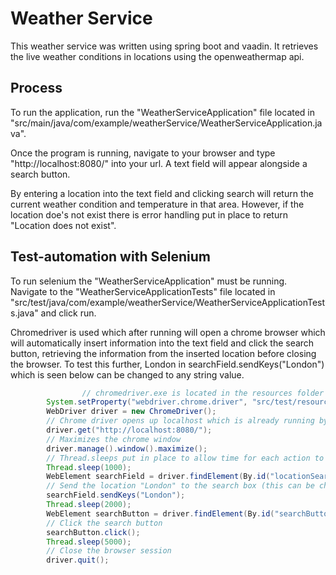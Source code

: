 # Weather Service

This weather service was written using spring boot and vaadin. It retrieves the live weather conditions in locations using the openweathermap api.

## Process

To run the application, run the "WeatherServiceApplication" file located in "src/main/java/com/example/weatherService/WeatherServiceApplication.java".

Once the program is running, navigate to your browser and type "http://localhost:8080/" into your url. A text field will appear alongside a search button. 

By entering a location into the text field and clicking search will return the current weather condition and temperature in that area. However, if the location doe's not exist there is error handling put in place to return "Location does not exist".

## Test-automation with Selenium

To run selenium the "WeatherServiceApplication" must be running. Navigate to the "WeatherServiceApplicationTests" file located in "src/test/java/com/example/weatherService/WeatherServiceApplicationTests.java" and click run.

Chromedriver is used which after running will open a chrome browser which will automatically insert information into the text field and click the search button, retrieving the information from the inserted location before closing the browser. To test this further, London in  searchField.sendKeys("London") which is seen below can be changed to any string value.

```java
                // chromedriver.exe is located in the resources folder
		System.setProperty("webdriver.chrome.driver", "src/test/resources/chromedriver.exe");
		WebDriver driver = new ChromeDriver();
		// Chrome driver opens up localhost which is already running by the "WeatherServiceApplication"
		driver.get("http://localhost:8080/");
		// Maximizes the chrome window
		driver.manage().window().maximize();
		// Thread.sleeps put in place to allow time for each action to be viewable
		Thread.sleep(1000);
		WebElement searchField = driver.findElement(By.id("locationSearchField"));
		// Send the location "London" to the search box (this can be changed to test out different inputs)
		searchField.sendKeys("London");
		Thread.sleep(2000);
		WebElement searchButton = driver.findElement(By.id("searchButton"));
		// Click the search button
		searchButton.click();
		Thread.sleep(5000);
		// Close the browser session
		driver.quit();
```


